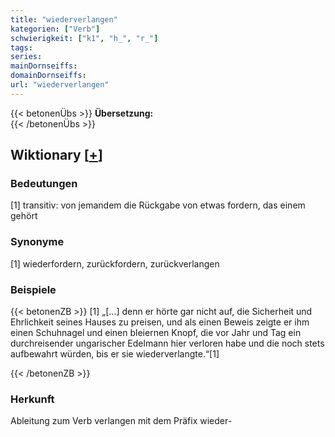 ```yaml
---
title: "wiederverlangen"
kategorien: ["Verb"]
schwierigkeit: ["k1", "h_", "r_"]
tags:
series:
mainDornseiffs:
domainDornseiffs:
url: "wiederverlangen"
---
```


{{< betonenÜbs >}}
**Übersetzung:**  
{{< /betonenÜbs >}}

## Wiktionary [[+](https://de.wiktionary.org/wiki/wiederverlangen)]

### Bedeutungen
[1] transitiv: von jemandem die Rückgabe von etwas fordern, das einem gehört  

### Synonyme
[1] wiederfordern, zurückfordern, zurückverlangen  

### Beispiele
{{< betonenZB >}}
[1] „[…] denn er hörte gar nicht auf, die Sicherheit und Ehrlichkeit seines Hauses zu preisen, und als einen Beweis zeigte er ihm einen Schuhnagel und einen bleiernen Knopf, die vor Jahr und Tag ein durchreisender ungarischer Edelmann hier verloren habe und die noch stets aufbewahrt würden, bis er sie wiederverlangte.“[1]  

{{< /betonenZB >}}
### Herkunft
Ableitung zum Verb verlangen mit dem Präfix wieder-  


